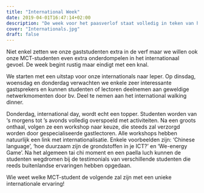 ```yaml
---
title: "International Week"
date: 2019-04-01T16:47:14+02:00
description: "De week voor het paasverlof staat volledig in teken van het uitbouwen en in stand houden van internationale ervaringen en relaties."
cover: "Internationals.jpg"
draft: false
---
```


Niet enkel zetten we onze gaststudenten extra in de verf maar we willen ook onze MCT-studenten even extra onderdompelen in het internationaal gevoel. De week begint rustig maar eindigt met een knal.

We starten met een uitstap voor onze internationals naar Ieper. Op dinsdag, woensdag en donderdag verwachten we enkele zeer interessante gastsprekers en kunnen studenten of lectoren deelnemen aan geweldige netwerkmomenten door bv. Deel te nemen aan het international walking dinner.

Donderdag, international day, wordt echt een topper. Studenten worden van ‘s morgens tot ’s avonds volledig overspoeld met activiteiten. Na een groots onthaal, volgen ze een workshop naar keuze, die steeds zal verzorgd worden door gespecialiseerde gastlectoren. Alle workshops hebben natuurlijk een link met internationalisatie. Enkele voorbeelden zijn: ‘Chinese language’, ‘hoe duurzaam zijn de grondstoffen in je ICT?’ en ‘We-energy Game’. Na het algemeen tai chi moment en een paella luch kunnen de studenten wegdromen bij de testimonials van verschillende studenten die reeds buitenlandse ervaringen hebben opgedaan.

Wie weet welke MCT-student de volgende zal zijn met een unieke internationale ervaring!
